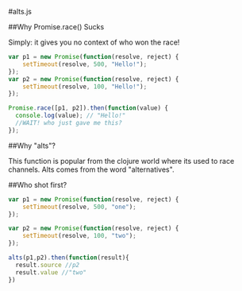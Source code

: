#alts.js

##Why Promise.race() Sucks

Simply: it gives you no context of who won the race!

```javascript
var p1 = new Promise(function(resolve, reject) {
    setTimeout(resolve, 500, "Hello!");
});
var p2 = new Promise(function(resolve, reject) {
    setTimeout(resolve, 100, "Hello!");
});

Promise.race([p1, p2]).then(function(value) {
  console.log(value); // "Hello!"
  //WAIT! who just gave me this?
});
```

##Why "alts"?

This function is popular from the clojure world where its used to race channels. Alts comes from the word "alternatives".

##Who shot first?

```javascript
var p1 = new Promise(function(resolve, reject) {
    setTimeout(resolve, 500, "one");
});

var p2 = new Promise(function(resolve, reject) {
    setTimeout(resolve, 100, "two");
});

alts(p1,p2).then(function(result){
  result.source //p2
  result.value //"two"
})
```
